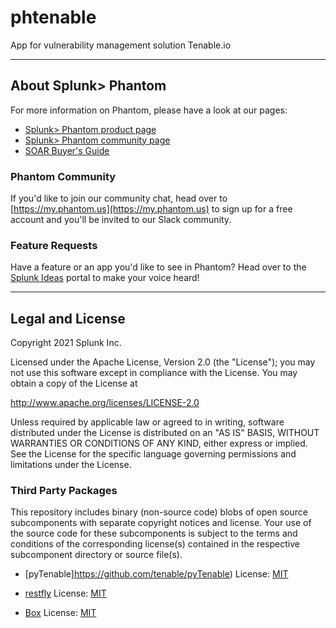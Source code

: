 # phtenable

App for vulnerability management solution Tenable.io

---

## About Splunk> Phantom

For more information on Phantom, please have a look at our pages:

- [Splunk> Phantom product page](https://www.splunk.com/en_us/software/splunk-security-orchestration-and-automation.html)
- [Splunk> Phantom community page](https://my.phantom.us)
- [SOAR Buyer's Guide](https://www.splunk.com/en_us/form/the-soar-buyers-guide.html)

### Phantom Community

If you'd like to join our community chat, head over to [https://my.phantom.us](https://my.phantom.us) to sign up for a free account and you'll be invited to our Slack community.

### Feature Requests

Have a feature or an app you'd like to see in Phantom? Head over to the [Splunk Ideas](https://ideas.splunk.com) portal to make your voice heard!

---

## Legal and License

Copyright 2021 Splunk Inc.

Licensed under the Apache License, Version 2.0 (the "License");
you may not use this software except in compliance with the License.
You may obtain a copy of the License at

http://www.apache.org/licenses/LICENSE-2.0

Unless required by applicable law or agreed to in writing, software
distributed under the License is distributed on an "AS IS" BASIS,
WITHOUT WARRANTIES OR CONDITIONS OF ANY KIND, either express or implied.
See the License for the specific language governing permissions and
limitations under the License.

### Third Party Packages

This repository includes binary (non-source code) blobs of open source subcomponents with separate copyright notices and license. Your use of the source code for these subcomponents is subject to the terms and conditions of the corresponding license(s) contained in the respective subcomponent directory or source file(s).

- [pyTenable]https://github.com/tenable/pyTenable)
  License: [MIT](https://github.com/tenable/pyTenable/blob/master/LICENSE)

- [restfly](https://github.com/SteveMcGrath/restfly)
  License: [MIT](https://github.com/SteveMcGrath/restfly/blob/master/LICENSE)

- [Box](https://github.com/cdgriffith/Box)
  License: [MIT](https://github.com/cdgriffith/Box/blob/master/LICENSE)